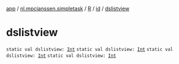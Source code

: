 [app](../../../index.md) / [nl.mpcjanssen.simpletask](../../index.md) / [R](../index.md) / [id](index.md) / [dslistview](.)

# dslistview

`static val dslistview: `[`Int`](https://kotlinlang.org/api/latest/jvm/stdlib/kotlin/-int/index.html)
`static val dslistview: `[`Int`](https://kotlinlang.org/api/latest/jvm/stdlib/kotlin/-int/index.html)
`static val dslistview: `[`Int`](https://kotlinlang.org/api/latest/jvm/stdlib/kotlin/-int/index.html)
`static val dslistview: `[`Int`](https://kotlinlang.org/api/latest/jvm/stdlib/kotlin/-int/index.html)